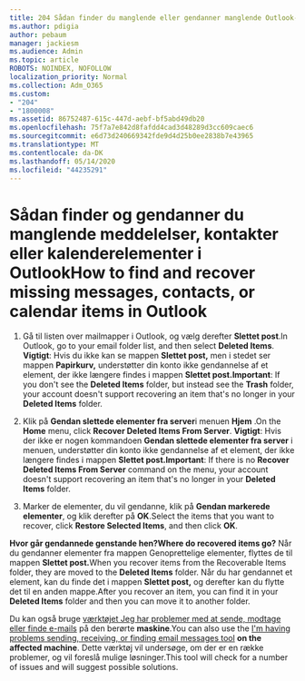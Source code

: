 ```yaml
---
title: 204 Sådan finder du manglende eller gendanner manglende Outlook-e-mails, -kalendere eller -kontakter
ms.author: pdigia
author: pebaum
manager: jackiesm
ms.audience: Admin
ms.topic: article
ROBOTS: NOINDEX, NOFOLLOW
localization_priority: Normal
ms.collection: Adm_O365
ms.custom:
- "204"
- "1800008"
ms.assetid: 86752487-615c-447d-aebf-bf5abd49db20
ms.openlocfilehash: 75f7a7e842d8fafdd4cad3d48289d3cc609caec6
ms.sourcegitcommit: e6d73d240669342fde9d4d25b0ee2838b7e43965
ms.translationtype: MT
ms.contentlocale: da-DK
ms.lasthandoff: 05/14/2020
ms.locfileid: "44235291"
---
```

# <a name="how-to-find-and-recover-missing-messages-contacts-or-calendar-items-in-outlook"></a><span data-ttu-id="782af-102">Sådan finder og gendanner du manglende meddelelser, kontakter eller kalenderelementer i Outlook</span><span class="sxs-lookup"><span data-stu-id="782af-102">How to find and recover missing messages, contacts, or calendar items in Outlook</span></span>

1. <span data-ttu-id="782af-103">Gå til listen over mailmapper i Outlook, og vælg derefter **Slettet post**.</span><span class="sxs-lookup"><span data-stu-id="782af-103">In Outlook, go to your email folder list, and then select **Deleted Items**.</span></span> <span data-ttu-id="782af-104">**Vigtigt**: Hvis du ikke kan se mappen **Slettet post,** men i stedet ser mappen **Papirkurv,** understøtter din konto ikke gendannelse af et element, der ikke længere findes i mappen **Slettet post.**</span><span class="sxs-lookup"><span data-stu-id="782af-104">**Important**: If you don't see the **Deleted Items** folder, but instead see the **Trash** folder, your account doesn't support recovering an item that's no longer in your **Deleted Items** folder.</span></span>

2. <span data-ttu-id="782af-105">Klik på **Gendan slettede elementer fra server**i menuen **Hjem** .</span><span class="sxs-lookup"><span data-stu-id="782af-105">On the **Home** menu, click **Recover Deleted Items From Server**.</span></span> <span data-ttu-id="782af-106">**Vigtigt**: Hvis der ikke er nogen kommandoen **Gendan slettede elementer fra server** i menuen, understøtter din konto ikke gendannelse af et element, der ikke længere findes i mappen **Slettet post.**</span><span class="sxs-lookup"><span data-stu-id="782af-106">**Important**: If there is no **Recover Deleted Items From Server** command on the menu, your account doesn't support recovering an item that's no longer in your **Deleted Items** folder.</span></span>

3. <span data-ttu-id="782af-107">Marker de elementer, du vil gendanne, klik på **Gendan markerede elementer**, og klik derefter på **OK**.</span><span class="sxs-lookup"><span data-stu-id="782af-107">Select the items that you want to recover, click **Restore Selected Items**, and then click **OK**.</span></span>

<span data-ttu-id="782af-108">**Hvor går gendannede genstande hen?**</span><span class="sxs-lookup"><span data-stu-id="782af-108">**Where do recovered items go?**</span></span> <span data-ttu-id="782af-109">Når du gendanner elementer fra mappen Genoprettelige elementer, flyttes de til mappen **Slettet post.**</span><span class="sxs-lookup"><span data-stu-id="782af-109">When you recover items from the Recoverable Items folder, they are moved to the **Deleted Items** folder.</span></span> <span data-ttu-id="782af-110">Når du har gendannet et element, kan du finde det i mappen **Slettet post,** og derefter kan du flytte det til en anden mappe.</span><span class="sxs-lookup"><span data-stu-id="782af-110">After you recover an item, you can find it in your **Deleted Items** folder and then you can move it to another folder.</span></span>

<span data-ttu-id="782af-111">Du kan også bruge [værktøjet Jeg har problemer med at sende, modtage eller finde e-mails](https://aka.ms/SaRA-OutlookSendReceive) på den berørte **maskine**.</span><span class="sxs-lookup"><span data-stu-id="782af-111">You can also use the [I'm having problems sending, receiving, or finding email messages tool](https://aka.ms/SaRA-OutlookSendReceive) **on the affected machine**.</span></span> <span data-ttu-id="782af-112">Dette værktøj vil undersøge, om der er en række problemer, og vil foreslå mulige løsninger.</span><span class="sxs-lookup"><span data-stu-id="782af-112">This tool will check for a number of issues and will suggest possible solutions.</span></span>

